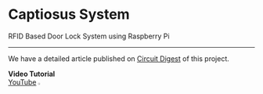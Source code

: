 # Captiosus System
RFID Based Door Lock System using Raspberry Pi
<hr>
We have a detailed article published on <a href="https://circuitdigest.com/microcontroller-projects/rfid-based-door-lock-system">Circuit Digest</a> of this project.

**Video Tutorial**
<br>
[YouTube](https://youtu.be/trHSyfL1Qb0?si=hXiJ8bF_dzZ-iU1g) <img src="https://github.com/Garvitkul/Garvitkul/assets/83578615/27c1eba6-9656-4b74-865b-936042607c62" width="2%">
